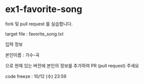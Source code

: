 # ex1-favorite-song
fork 및 pull request 를 실습합니다.

target file : favorite_song.txt

입력 정보

본인이름 : 가수-곡

으로 현재 있는 버전에 본인의 정보를 추가하여 PR (pull request) 주세요


code freeze : 10/12 (수) 23:59
